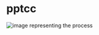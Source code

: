 # pptcc
![image representing the process](https://user-images.githubusercontent.com/13198444/78660768-f444cd80-78cd-11ea-97ad-a15cff51ca23.png)
